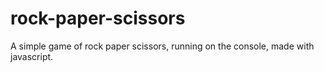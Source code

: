 # rock-paper-scissors
A simple game of rock paper scissors, running on the console, made with javascript.
